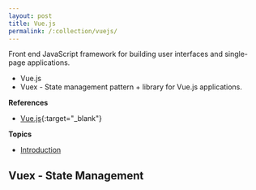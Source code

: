 ```yaml
---
layout: post
title: Vue.js
permalink: /:collection/vuejs/
---
```


Front end JavaScript framework for building user interfaces and single-page applications.
- Vue.js
- Vuex - State management pattern + library for Vue.js applications.

**References**
- [Vue.js](https://vuejs.org/){:target="_blank"}

**Topics**
- [Introduction](intro)

**Vuex - State Management**
- 
